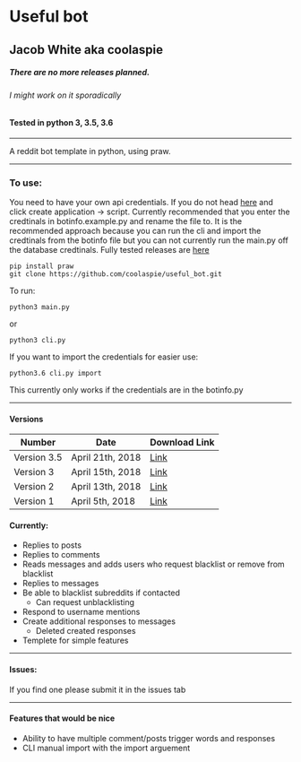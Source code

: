 # Useful bot
## Jacob White aka coolaspie

##### There are no more releases planned.
###### I might work on it sporadically  

#### Tested in python 3, 3.5, 3.6
---
A reddit bot template in python, using praw.  

---------


### To use:
You need to have your own api credentials. If you do not head [here](https://www.reddit.com/prefs/apps "reddit apps") and click create application -> script.
Currently recommended that you enter the credtinals in botinfo.example.py and rename the file to. It is the recommended approach because you can run the cli and import the credtinals from the botinfo file but you can not currently run the main.py off the database credtinals.
Fully tested releases are [here](https://github.com/coolaspie/useful_bot/releases "useful bot releases")   
``` 
pip install praw  
git clone https://github.com/coolaspie/useful_bot.git  
```

To run:  
```    
python3 main.py
```
or
```
python3 cli.py
```
If you want to import the credentials for easier use:
```
python3.6 cli.py import
```
This currently only works if the credentials are in the botinfo.py 

---
#### Versions


Number | Date | Download Link
---|---|---
Version 3.5 | April 21th, 2018 | [Link](https://github.com/coolaspie/useful_bot/releases/download/v3.4/useful_bot-master.zip)
Version 3 | April 15th, 2018 | [Link](https://github.com/coolaspie/useful_bot/releases/download/V3/useful_bot-master.zip)
Version 2 | April 13th, 2018 | [Link](https://github.com/coolaspie/useful_bot/releases/download/v2.0/useful_bot.zip)
Version 1 | April 5th, 2018 | [Link](https://github.com/coolaspie/useful_bot/releases/tag/v1.0)


#### Currently:
* Replies to posts
* Replies to comments
* Reads messages and adds users who request blacklist or remove from blacklist
* Replies to messages
* Be able to blacklist subreddits if contacted
  * Can request unblacklisting
*  Respond to username mentions
* Create additional responses to messages
    * Deleted created responses
* Templete for simple features

---

#### Issues:

If you find one please submit it in the issues tab

---
#### Features that would be nice
* Ability to have multiple comment/posts trigger words and responses
* CLI manual import with the import arguement
